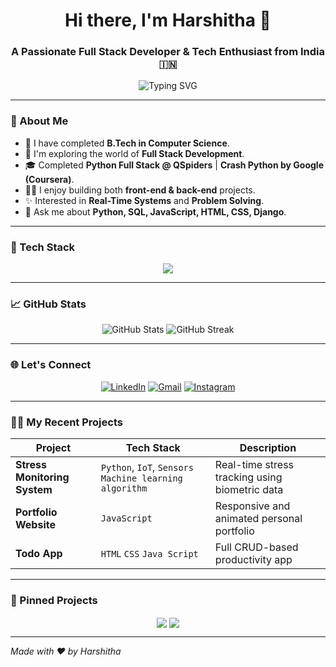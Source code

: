 <!-- Profile Header -->
<h1 align="center">Hi there, I'm Harshitha 👋</h1>
<h3 align="center">A Passionate Full Stack Developer & Tech Enthusiast from India 🇮🇳</h3>

<p align="center">
  <img src="https://readme-typing-svg.herokuapp.com?font=Fira+Code&size=22&pause=1000&center=true&width=435&lines=Code.+Build.+Create.+Repeat.;Full+Stack+Developer+%F0%9F%92%BB;Tech+Lover+%E2%9D%A4%EF%B8%8F;IoT+Enthusiast+%F0%9F%94%8C" alt="Typing SVG" />
</p>

---

### 🧠 About Me

- 🔭 I have completed **B.Tech in Computer Science**.
- 🌱 I'm exploring the world of **Full Stack Development**.
- 🎓 Completed **Python Full Stack @ QSpiders** | **Crash Python by Google (Coursera)**.
- 👨‍💻 I enjoy building both **front-end & back-end** projects.
- ✨ Interested in **Real-Time Systems** and **Problem Solving**.
- 💬 Ask me about **Python, SQL, JavaScript, HTML, CSS, Django**.

---

### 🚀 Tech Stack

<p align="center">
  <img src="https://skillicons.dev/icons?i=html,css,js,py,mysql,djangogithub" />
</p>

---

### 📈 GitHub Stats

<p align="center">
  <img src="https://github-readme-stats.vercel.app/api?username=palemharshitha&show_icons=true&theme=radical" alt="GitHub Stats" />
  <img src="https://github-readme-streak-stats.herokuapp.com?user=palemharshitha&theme=radical" alt="GitHub Streak" />
</p>

---

### 🌐 Let's Connect

<p align="center">
  <a href="https://www.linkedin.com/in/your-linkedin" target="_blank"><img alt="LinkedIn" src="https://img.shields.io/badge/LinkedIn-%230077B5.svg?style=for-the-badge&logo=linkedin&logoColor=white"/></a>
  <a href="mailto:your.email@example.com"><img alt="Gmail" src="https://img.shields.io/badge/Gmail-D14836?style=for-the-badge&logo=gmail&logoColor=white"/></a>
  <a href="https://www.instagram.com/your-instagram"><img alt="Instagram" src="https://img.shields.io/badge/Instagram-E4405F?style=for-the-badge&logo=instagram&logoColor=white"/></a>
</p>

---

### 🧑‍💻 My Recent Projects

| Project | Tech Stack | Description |
|--------|-------------|-------------|
| **Stress Monitoring System** | `Python`, `IoT`, `Sensors` `Machine learning algorithm`| Real-time stress tracking using biometric data |
| **Portfolio Website** | `JavaScript` | Responsive and animated personal portfolio |
| **Todo App** | `HTML` `CSS` `Java Script` | Full CRUD-based productivity app |

---

### 📌 Pinned Projects

<p align="center">
  <a href="https://github.com/yourusername/yourproject"><img align="center" src="https://github-readme-stats.vercel.app/api/pin/?username=yourusername&repo=yourproject&theme=radical" /></a>
  <a href="https://github.com/yourusername/anotherproject"><img align="center" src="https://github-readme-stats.vercel.app/api/pin/?username=yourusername&repo=anotherproject&theme=radical" /></a>
</p>

---

*Made with ❤️ by Harshitha*

